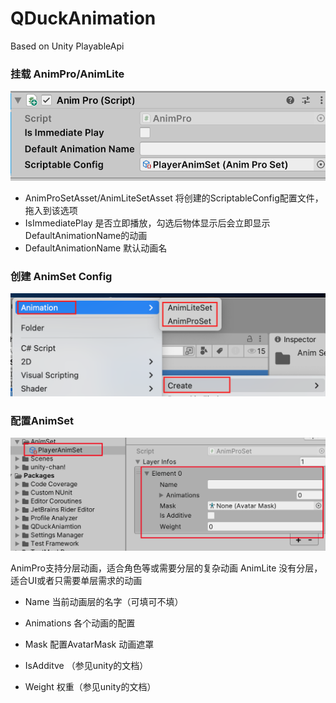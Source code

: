 # QDuckAnimation
Based on Unity PlayableApi



### 挂载 AnimPro/AnimLite

![image-20250712161736340](Images/image-20250712161736340.png)

- AnimProSetAsset/AnimLiteSetAsset 将创建的ScriptableConfig配置文件，拖入到该选项
- IsImmediatePlay 是否立即播放，勾选后物体显示后会立即显示DefaultAnimationName的动画
- DefaultAnimationName 默认动画名

### 创建 AnimSet Config

![image-20250711190241504](Images/image-20250711190241504.png)

### 配置AnimSet

![image-20250711190419362](Images/image-20250711190419362.png)

AnimPro支持分层动画，适合角色等或需要分层的复杂动画  AnimLite 没有分层，适合UI或者只需要单层需求的动画

- Name 当前动画层的名字（可填可不填）

- Animations 各个动画的配置

- Mask 配置AvatarMask 动画遮罩

- IsAdditve （参见unity的文档）

- Weight 权重（参见unity的文档）

  



